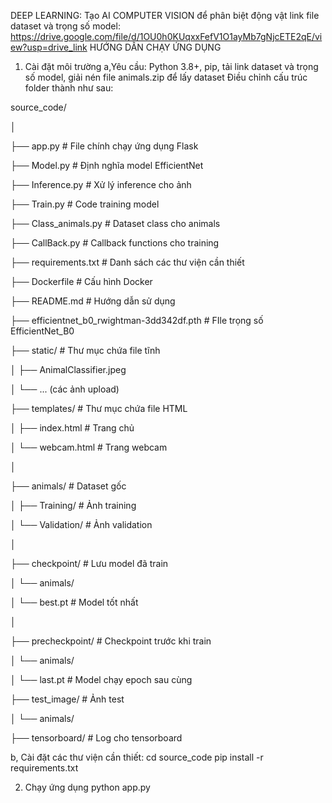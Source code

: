 DEEP LEARNING: Tạo AI COMPUTER VISION để phân biệt động vật
link file dataset và trọng số model: https://drive.google.com/file/d/1OU0h0KUqxxFefV1O1ayMb7gNjcETE2qE/view?usp=drive_link
HƯỚNG DẪN CHẠY ỨNG DỤNG

1. Cài đặt môi trường
a,Yêu cầu:
Python 3.8+, pip, tải link dataset và trọng số model, giải nén file animals.zip để lấy dataset
Điều chỉnh cấu trúc folder thành như sau:

source_code/

│

├── app.py    # File chính chạy ứng dụng Flask

├── Model.py                  # Định nghĩa model EfficientNet

├── Inference.py             # Xử lý inference cho ảnh

├── Train.py                 # Code training model

├── Class_animals.py         # Dataset class cho animals

├── CallBack.py              # Callback functions cho training

├── requirements.txt         # Danh sách các thư viện cần thiết

├── Dockerfile               # Cấu hình Docker

├── README.md                # Hướng dẫn sử dụng

├── efficientnet_b0_rwightman-3dd342df.pth # FIle trọng số EfficientNet_B0

├── static/                  # Thư mục chứa file tĩnh

│   ├── AnimalClassifier.jpeg

│   └── ... (các ảnh upload)


├── templates/               # Thư mục chứa file HTML

│   ├── index.html          # Trang chủ

│   └── webcam.html         # Trang webcam

│

├── animals/                 # Dataset gốc

│   ├── Training/           # Ảnh training

│   └── Validation/         # Ảnh validation

│

├── checkpoint/              # Lưu model đã train

│   └── animals/

│       └── best.pt         # Model tốt nhất

│

├── precheckpoint/          # Checkpoint trước khi train

│   └── animals/

│       └── last.pt         # Model chạy epoch sau cùng

├── test_image/ # Ảnh test

│   └── animals/

├── tensorboard/            # Log cho tensorboard




 
b, Cài đặt các thư viện cần thiết:
cd source_code
pip install -r requirements.txt


2. Chạy ứng dụng
python app.py
